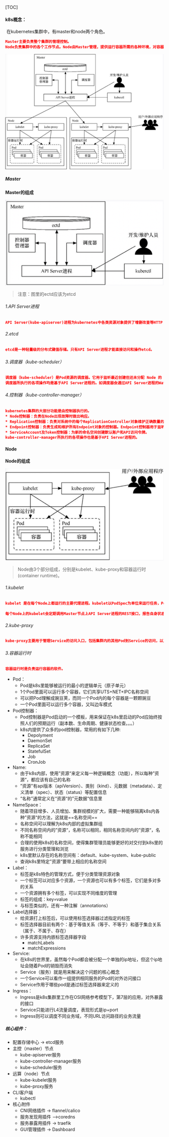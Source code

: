 [TOC]

#### k8s概念：

​	在kubernetes集群中，有master和node两个角色。

```json
Master主要负责整个集群的管理控制。
Node负责集群中的各个工作节点。Node由Master管理，提供运行容器所需的各种环境，对容器进行实际的控制，而这些容器会提供实际得到应用服务。
```

![image-20210223154420850](image-20210223154420850.png)

##### Master
**Master的组成**

![image-20210223155030921](image-20210223155030921.png)
> 注意：图里的ectd应该为etcd

###### 1.API Server进程

```json
API Server(kube-apiserver)进程为kubernetes中各类资源对象提供了增删改查等HTTP REST接口。
```

###### 2.etcd
```json
etcd是一种轻量级的分布式键值存储。只有API Server进程才能直接访问和操作etcd。
```

###### 3.调度器（kube-scheduler）
```json
调度器（kube-scheduler）是Pod资源的调度器。它用于监听最近创建但还未分配 Node 的 Pod资源，会为 Pod自动分配相应的 Node。
调度器所执行的各项操作均是基于API Server进程的。如调度器会通过API Server进程的Watch接口监听新建的Pod，并搜索所有满足 Pod需求的Node列表，再执行Pod调度逻辑。调度成功后会将Pod绑定到目标Node上。
```

###### 4.控制器（kube-controller-manager）
```json
kubernetes集群的大部分功能是由控制器执行的。
* Node控制器：负责在Node出现故障时做出响应。
* Replication控制器：负责对系统中的每个ReplicationController对象维护正确数量的Pod。
* Endpoint控制器：负责生成和维护所有Endpoint对象的控制器。Endpoint控制器用于监听Service和对应的Pod副本的变化。
* ServiceAccount及Token控制器：为新的命名空间创建默认账户和API访问令牌。
kube-controller-manager所执行的各项操作也是基于API Server进程的。
```


#### Node
**Node的组成**

![image-20210223161854035](image-20210223161854035.png)

> Node由3个部分组成，分别是kubelet、kube-proxy和容器运行时(container runtime)。

###### 1.kubelet
```json
kubelet 是在每个Node上都运行的主要代理进程。kubelet以PodSpec为单位来运行任务，PodSpec是一种描述Pod的YAML或JSON对象。kubelet会运行各种机制提供（主要通过API Server）的一系列PodSpec，并确保这些PodSpec中描述的容器健康运行。kubelet负责维护容器的生命周期，同时也负责存储卷（volume）等资源的管理。

每个Node上的kubelet会定期调用Master节点上API Server进程的REST接口，报告自身状态。API Server进程接受这些信息后，会将Node的状态信息更新到etcd中。kubelet也通过API Server进程的Watch接口监听Pod信息，从而对Node上的Pod进行管理。
```

###### 2.kube-proxy
```json
kube-proxy主要用于管理Service的访问入口，包括集群内的其他Pod到Service的访问，以及从集群外访问Service。
```

###### 3.容器运行时
```json
容器运行时是负责运行容器的软件。
```






* Pod：
  * Pod是k8s里能够被运行的最小的逻辑单元（原子单元）
  * 1个Pod里面可以运行多个容器，它们共享UTS+NET+IPC名称空间
  * 可以把Pod理解成豌豆荚，而同一个Pod内的每个容器是一颗颗豌豆
  * 一个Pod里面可以运行多个容器，又叫边车模式
* Pod控制器：
  * Pod控制器是Pod启动的一个模板，用来保证在k8s里启动的Pod应始终按照人们的预期运行（副本数、生命周期、健康状态检查。。。）
  * k8s内提供了众多的pod控制器，常用的有如下几种:
    * Depolyment
    * DaemonSet
    * ReplicaSet
    * StatefulSet
    * Job
    * CronJob
* Name:
  * 由于k8s内部，使用”资源“来定义每一种逻辑概念（功能），所以每种”资源“，都应该有自己的名称
  * ”资源"有api版本（apiVersion）、类别（kind）、元数据（metadata）、定义清单（spec）、状态（status）等配置信息
  * “名称”通常定义在“资源“的”元数据“信息里
* NameSpace：
  * 随着项目增多、人员增加、集群规模的扩大，需要一种能够隔离k8s内各种”资源“的方法，这就是==名称空间==
  * 名称空间可以理解为k8s内部的虚拟集群组
  * 不同名称空间内的”资源“，名称可以相同，相同名称空间内的”资源“，名称不能相同
  * 合理的使用k8s的名称空间，使得集群管理员能够更好的对交付到k8s里的服务进行分类管理和浏览
  * k8s里默认存在的名称空间有：default、kube-system、kube-public
  * 查询k8s里特定”资源“要带上相应的名称空间
* Label：
  * 标签是k8s特色的管理方式，便于分类管理资源对象
  * 一个标签可以对应多个资源，一个资源也可以有多个标签，它们是多对多的关系
  * 一个资源拥有多个标签，可以实现不同维度的管理
  * 标签的组成：key=value
  * 与标签类似的，还有一种注解（annotations）
* Label选择器：
  * 给资源打上标签后，可以使用标签选择器过滤指定的标签
  * 标签选择器目前有两个：基于等值关系（等于、不等于）和基于集合关系（属于、不属于、存在）
  * 许多资源支持内嵌标签选择器字段
    * matchLabels
    * matchExpressions
* Service:
  * 在k8s的世界里，虽然每个Pod都会被分配一个单独的ip地址，但这个ip地址会随着Pod的销毁而消失
  * Service（服务）就是用来解决这个问题的核心概念
  * 一个Service可以看作一组提供相同服务的Pod的对外访问接口
  * Service作用于哪些pod是通过标签选择器来定义的
* Ingress：
  * Ingress是k8s集群里工作在OSI网络参考模型下，第7层的应用，对外暴露的接口
  * Service只能进行L4流量调度，表现形式是ip+port
  * Ingress则可以调度不同业务域，不同URL访问路径的业务流量



##### 核心组件：
* 配置存储中心 -> etcd服务
* 主控（master）节点
    *  kube-apiserver服务
    *  kube-controller-manager服务
    *  kube-scheduler服务
* 远算（node）节点
    *  kube-kubelet服务
    *  kube-proxy服务
* CLI客户端
    * kubectl
* 核心附件
    * CNI网络插件 -> flannel/calico
    * 服务发现用插件 —>coredns
    * 服务暴露用插件 -> traefik
    * GUI管理插件 -> Dashboard